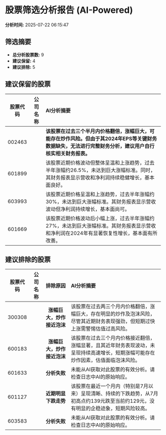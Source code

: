 # 股票筛选分析报告 (AI-Powered)

**分析时间:** 2025-07-22 06:15:47

## 筛选摘要

- **总分析股票数:** 9
- **建议保留:** 4
- **建议排除:** 5

## 建议保留的股票

| 股票代码 | 公司名称 | AI分析摘要 |
|:---:|:---:|:---|
| 002463 |  | **该股票在过去三个半月内价格翻倍，涨幅巨大，可能存在炒作风险。但由于其2024年EPS等关键财务数据缺失，无法进行完整财务分析，建议用户自行核实相关财务报表。** |
| 601899 |  | 该股票近期价格波动但整体呈温和上涨趋势，过去半年涨幅约26.5%，未达到巨大涨幅标准。同时，其财务报表显示营收和净利润持续稳健增长，基本面良好。 |
| 603993 |  | 该股票近期价格呈温和上涨趋势，过去半年涨幅约30%，未达到巨大涨幅标准。其财务报表显示营收波动但净利润持续增长，基本面尚可。 |
| 601669 |  | 该股票近期价格波动后小幅上涨，过去半年涨幅约27%，未达到巨大涨幅标准。其财务报表显示营收和净利润在2024年有显著恢复性增长，基本面有所改善。 |

## 建议排除的股票

| 股票代码 | 公司名称 | 排除原因 | AI分析摘要 |
|:---:|:---:|:---:|:---|
| 300308 |  | **涨幅巨大，炒作接近泡沫** | 该股票在过去两三个月内价格翻倍，涨幅巨大，存在明显的炒作及泡沫风险，尽管其近期财务表现强劲，但短期过快上涨需警惕估值过高风险。 |
| 600183 |  | **涨幅巨大，炒作接近泡沫** | 该股票在过去三个月内价格接近翻倍，涨幅显著，且其近年财务表现波动，未呈现持续高速增长，短期涨幅可能存在炒作因素，估值面临泡沫风险。 |
| 601633 |  | **分析失败** | 未能从AI获取对此股票的有效分析。请检查日志中AI的原始响应。 |
| 601127 |  | **近期明显下跌走势** | 该股票在最近一个月内（特别是7月以来）呈现清晰、持续的下跌趋势，从7月初高点约139元跌至当前约129元，没有明显的企稳迹象，短期风险较高。 |
| 603583 |  | **分析失败** | 未能从AI获取对此股票的有效分析。请检查日志中AI的原始响应。 |
